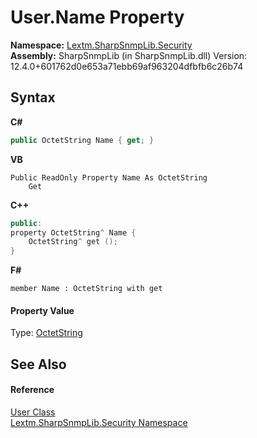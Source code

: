 # User.Name Property 
 

**Namespace:**&nbsp;<a href="N_Lextm_SharpSnmpLib_Security">Lextm.SharpSnmpLib.Security</a><br />**Assembly:**&nbsp;SharpSnmpLib (in SharpSnmpLib.dll) Version: 12.4.0+601762d0e653a71ebb69af963204dfbfb6c26b74

## Syntax

**C#**<br />
``` C#
public OctetString Name { get; }
```

**VB**<br />
``` VB
Public ReadOnly Property Name As OctetString
	Get
```

**C++**<br />
``` C++
public:
property OctetString^ Name {
	OctetString^ get ();
}
```

**F#**<br />
``` F#
member Name : OctetString with get

```


#### Property Value
Type: <a href="T_Lextm_SharpSnmpLib_OctetString">OctetString</a>

## See Also


#### Reference
<a href="T_Lextm_SharpSnmpLib_Security_User">User Class</a><br /><a href="N_Lextm_SharpSnmpLib_Security">Lextm.SharpSnmpLib.Security Namespace</a><br />